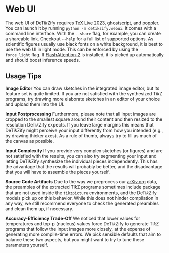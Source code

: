 # Web UI
The web UI of DeTi*k*Zify requires [TeX Live
2023](https://www.tug.org/texlive), [ghostscript](https://www.ghostscript.com),
and [poppler](https://poppler.freedesktop.org). You can launch it by running
`python -m detikzify.webui`. It comes with a command line interface. With the
`--share` flag, for example, you can create a shareable link. Checkout `--help`
for a full list of supported options. As scientific figures usually use black
fonts on a white background, it is best to use the web UI in light mode. This
can be enforced by using the `--force_light` flag. If [FlashAttention-2](
https://huggingface.co/docs/transformers/en/perf_infer_gpu_one?install=NVIDIA#flashattention-2)
is installed, it is picked up automatically and should boost inference speeds.

## Usage Tips
**Image Editor** You can draw sketches in the integrated image editor, but its
feature set is quite limited. If you are not satisfied with the synthesized
Ti*k*Z programs, try drawing more elaborate sketches in an editor of your
choice and upload them into the UI.

**Input Postprocessing** Furthermore, please note that all input images are
cropped to the smallest square around their content and then resized to the
resolution DeTi*k*Zify expects. If you leave large margins this means that
DeTi*k*Zify might perceive your input differently from how you intended (e.g.,
by drawing thicker axes). As a rule of thumb, always try to fill as much of the
canvas as possible.

**Input Complexity** If you provide very complex sketches (or figures) and
are not satisfied with the results, you can also try segmenting your input and
letting DeTi*k*Zify synthesize the individual pieces independently. This has
the advantage that the results will probably be better, and the disadvantage
that you will have to assemble the pieces yourself.

**Source Code Artifacts** Due to the way we preprocess our
[arXiv.org](https://arxiv.org) data, the preambles of the extracted Ti*k*Z
programs sometimes include package that are not used inside the `tikzpicture`
environments, and the DeTi*k*Zify models pick up on this behavior. While this
does not hinder compilation in any way, we still recommend everyone to check
the generated preambles and clean them up, if necessary.

**Accuracy-Efficiency Trade-Off** We noticed that lower values for temperatures
and top-p (nucleus) values force DeTi*k*Zify to generate Ti*k*Z programs that
follow the input images more closely, at the expense of generating more
compile-time errors. We pick sensible defaults that aim to balance these two
aspects, but you might want to try to tune these parameters yourself.
